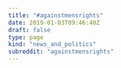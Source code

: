 ```yaml
---
title: "#againstmensrights"
date: 2019-01-03T09:46:40Z
draft: false
type: page
kind: "news_and_politics"
subreddit: "againstmensrights"
---
```

